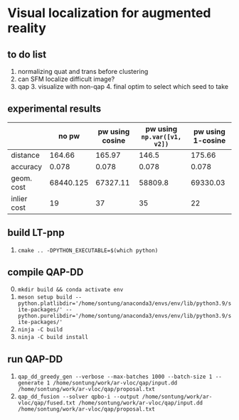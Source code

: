 # Visual localization for augmented reality

## to do list
1. normalizing quat and trans before clustering
3. can SFM localize difficult image?
5. qap
   3. visualize with non-qap
   4. final optim to select which seed to take

## experimental results

|             | no pw     | pw using cosine | pw using `np.var([v1, v2])` | pw using 1-cosine |
|-------------|-----------|-----------------|-----------------------------|-------------------|
| distance    | 164.66    | 165.97          | 146.5                       | 175.66            |
| accuracy    | 0.078     | 0.078           | 0.078                       | 0.078             |
| geom. cost  | 68440.125 | 67327.11        | 58809.8                     | 69330.03          |
| inlier cost | 19        | 37              | 35                          | 22                |

## build LT-pnp
1. `cmake .. -DPYTHON_EXECUTABLE=$(which python)`

## compile QAP-DD
0. `mkdir build && conda activate env`
1. `meson setup build --python.platlibdir='/home/sontung/anaconda3/envs/env/lib/python3.9/site-packages/' --python.purelibdir='/home/sontung/anaconda3/envs/env/lib/python3.9/site-packages/'`
2. `ninja -C build`
3. `ninja -C build install`

## run QAP-DD

1. `qap_dd_greedy_gen --verbose --max-batches 1000 --batch-size 1 --generate 1 /home/sontung/work/ar-vloc/qap/input.dd /home/sontung/work/ar-vloc/qap/proposal.txt`
2. `qap_dd_fusion --solver qpbo-i --output /home/sontung/work/ar-vloc/qap/fused.txt /home/sontung/work/ar-vloc/qap/input.dd /home/sontung/work/ar-vloc/qap/proposal.txt`